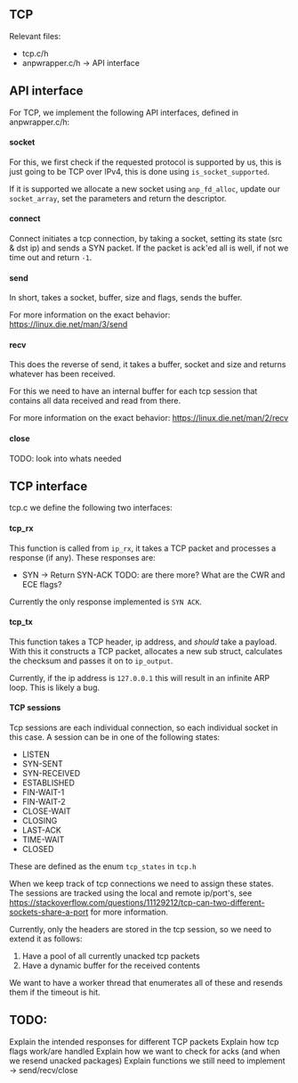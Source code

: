 ## TCP
Relevant files:
- tcp.c/h
- anpwrapper.c/h -> API interface

## API interface
For TCP, we implement the following API interfaces, defined in anpwrapper.c/h:
#### socket
For this, we first check if the requested protocol is supported by us, this is just going to be
TCP over IPv4, this is done using `is_socket_supported`. 

If it is supported we allocate a new socket using `anp_fd_alloc`, update our `socket_array`, set the parameters and return the descriptor.

#### connect
Connect initiates a tcp connection, by taking a socket, setting its state (src & dst ip) and sends a
SYN packet. If the packet is ack'ed all is well, if not we time out and return `-1`.

#### send
In short, takes a socket, buffer, size and flags, sends the buffer.

For more information on the exact behavior: https://linux.die.net/man/3/send
#### recv
This does the reverse of send, it takes a buffer, socket and size and returns whatever has been
received. 

For this we need to have an internal buffer for each tcp session that contains all data received
and read from there.

For more information on the exact behavior: https://linux.die.net/man/2/recv

#### close
TODO: look into whats needed

## TCP interface
tcp.c we define the following two interfaces:
#### tcp_rx
This function is called from `ip_rx`, it takes a TCP packet and processes a response (if any). These responses are:
- SYN -> Return SYN-ACK
TODO: are there more? What are the CWR and ECE flags?

Currently the only response implemented is `SYN ACK`.

#### tcp_tx
This function takes a TCP header, ip address, and *should* take a payload. With this it constructs a TCP packet, allocates a new sub struct,
calculates the checksum and passes it on to `ip_output`.

Currently, if the ip address is `127.0.0.1` this will result in an infinite ARP loop. This is likely a bug.


#### TCP sessions
Tcp sessions are each individual connection, so each individual socket in this case. A session can be in
one of the following states:
- LISTEN 
- SYN-SENT 
- SYN-RECEIVED
- ESTABLISHED
- FIN-WAIT-1
- FIN-WAIT-2
- CLOSE-WAIT
- CLOSING
- LAST-ACK
- TIME-WAIT
- CLOSED

These are defined as the enum `tcp_states` in `tcp.h`

When we keep track of tcp connections we need to assign these states. The sessions are tracked using the local and remote ip/port's, see
https://stackoverflow.com/questions/11129212/tcp-can-two-different-sockets-share-a-port for more information.

Currently, only the headers are stored in the tcp session, so we need to extend it as follows:
1) Have a pool of all currently unacked tcp packets
2) Have a dynamic buffer for the received contents

We want to have a worker thread that enumerates all of these and resends them if the timeout is hit.

## TODO:
Explain the intended responses for different TCP packets
Explain how tcp flags work/are handled
Explain how we want to check for acks (and when we resend unacked packages)
Explain functions we still need to implement -> send/recv/close